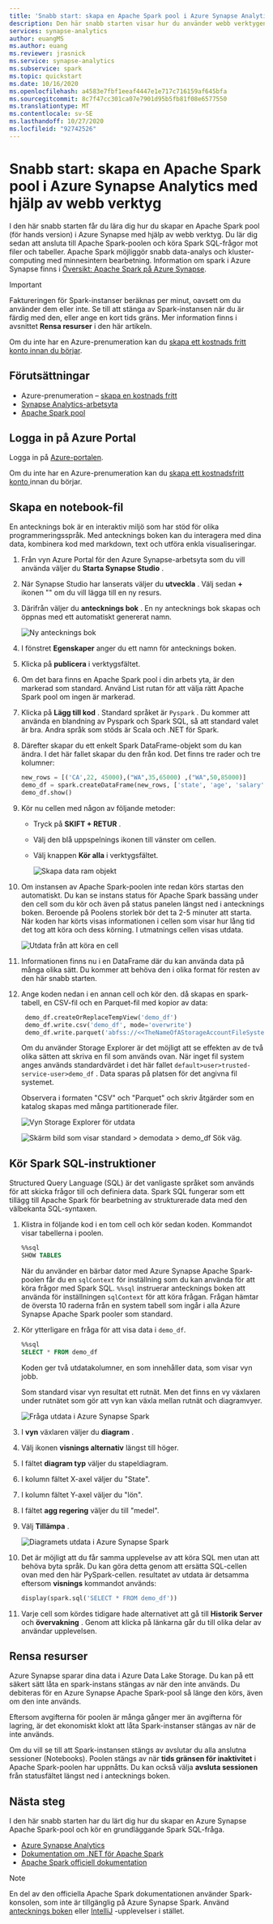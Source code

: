 ```yaml
---
title: 'Snabb start: skapa en Apache Spark pool i Azure Synapse Analytics med hjälp av webb verktyg'
description: Den här snabb starten visar hur du använder webb verktygen för att skapa en Apache Spark-pool i Azure Synapse Analytics och köra en Spark SQL-fråga.
services: synapse-analytics
author: euangMS
ms.author: euang
ms.reviewer: jrasnick
ms.service: synapse-analytics
ms.subservice: spark
ms.topic: quickstart
ms.date: 10/16/2020
ms.openlocfilehash: a4583e7fbf1eeaf4447e1e717c716159af645bfa
ms.sourcegitcommit: 8c7f47cc301ca07e7901d95b5fb81f08e6577550
ms.translationtype: MT
ms.contentlocale: sv-SE
ms.lasthandoff: 10/27/2020
ms.locfileid: "92742526"
---
```

# <a name="quickstart-create-an-apache-spark-pool-in-azure-synapse-analytics-using-web-tools"></a>Snabb start: skapa en Apache Spark pool i Azure Synapse Analytics med hjälp av webb verktyg

I den här snabb starten får du lära dig hur du skapar en Apache Spark pool (för hands version) i Azure Synapse med hjälp av webb verktyg. Du lär dig sedan att ansluta till Apache Spark-poolen och köra Spark SQL-frågor mot filer och tabeller. Apache Spark möjliggör snabb data-analys och kluster-computing med minnesintern bearbetning. Information om spark i Azure Synapse finns i [Översikt: Apache Spark på Azure Synapse](./spark/apache-spark-overview.md).

> [!IMPORTANT]
> Faktureringen för Spark-instanser beräknas per minut, oavsett om du använder dem eller inte. Se till att stänga av Spark-instansen när du är färdig med den, eller ange en kort tids gräns. Mer information finns i avsnittet **Rensa resurser** i den här artikeln.

Om du inte har en Azure-prenumeration kan du [skapa ett kostnads fritt konto innan du börjar](https://azure.microsoft.com/free/).

## <a name="prerequisites"></a>Förutsättningar

- Azure-prenumeration – [skapa en kostnads fritt](https://azure.microsoft.com/free/)
- [Synapse Analytics-arbetsyta](quickstart-create-workspace.md)
- [Apache Spark pool](quickstart-create-apache-spark-pool-studio.md)

## <a name="sign-in-to-the-azure-portal"></a>Logga in på Azure Portal

Logga in på [Azure-portalen](https://portal.azure.com/).

Om du inte har en Azure-prenumeration kan du [skapa ett kostnadsfritt konto ](https://azure.microsoft.com/free/) innan du börjar.

## <a name="create-a-notebook"></a>Skapa en notebook-fil

En antecknings bok är en interaktiv miljö som har stöd för olika programmeringsspråk. Med antecknings boken kan du interagera med dina data, kombinera kod med markdown, text och utföra enkla visualiseringar.

1. Från vyn Azure Portal för den Azure Synapse-arbetsyta som du vill använda väljer du **Starta Synapse Studio** .
2. När Synapse Studio har lanserats väljer du **utveckla** . Välj sedan **+** ikonen "" om du vill lägga till en ny resurs.
3. Därifrån väljer du **antecknings bok** . En ny antecknings bok skapas och öppnas med ett automatiskt genererat namn.
 
     ![Ny antecknings bok](./media/quickstart-apache-spark-notebook/spark-get-started-new-notebook.png "Ny antecknings bok")

4. I fönstret **Egenskaper** anger du ett namn för antecknings boken.
5. Klicka på **publicera** i verktygsfältet.
6. Om det bara finns en Apache Spark pool i din arbets yta, är den markerad som standard. Använd List rutan för att välja rätt Apache Spark pool om ingen är markerad.
7. Klicka på **Lägg till kod** . Standard språket är `Pyspark` . Du kommer att använda en blandning av Pyspark och Spark SQL, så att standard valet är bra. Andra språk som stöds är Scala och .NET för Spark.
8. Därefter skapar du ett enkelt Spark DataFrame-objekt som du kan ändra. I det här fallet skapar du den från kod. Det finns tre rader och tre kolumner:

   ```python
   new_rows = [('CA',22, 45000),("WA",35,65000) ,("WA",50,85000)]
   demo_df = spark.createDataFrame(new_rows, ['state', 'age', 'salary'])
   demo_df.show()
   ```

9. Kör nu cellen med någon av följande metoder:

   - Tryck på **SKIFT + RETUR** .
   - Välj den blå uppspelnings ikonen till vänster om cellen.
   - Välj knappen **Kör alla** i verktygsfältet.

       ![Skapa data ram objekt](./media/quickstart-apache-spark-notebook/spark-get-started-create-data-frame-object.png)

10. Om instansen av Apache Spark-poolen inte redan körs startas den automatiskt. Du kan se instans status för Apache Spark bassäng under den cell som du kör och även på status panelen längst ned i antecknings boken. Beroende på Poolens storlek bör det ta 2-5 minuter att starta. När koden har körts visas informationen i cellen som visar hur lång tid det tog att köra och dess körning. I utmatnings cellen visas utdata.

    ![Utdata från att köra en cell](./media/quickstart-apache-spark-notebook/run-cell-with-output.png)

11. Informationen finns nu i en DataFrame där du kan använda data på många olika sätt. Du kommer att behöva den i olika format för resten av den här snabb starten.
12. Ange koden nedan i en annan cell och kör den. då skapas en spark-tabell, en CSV-fil och en Parquet-fil med kopior av data:

    ```python
     demo_df.createOrReplaceTempView('demo_df')
     demo_df.write.csv('demo_df', mode='overwrite')
     demo_df.write.parquet('abfss://<<TheNameOfAStorageAccountFileSystem>>@<<TheNameOfAStorageAccount>>.dfs.core.windows.net/demodata/demo_df', mode='overwrite')
    ```

    Om du använder Storage Explorer är det möjligt att se effekten av de två olika sätten att skriva en fil som används ovan. När inget fil system anges används standardvärdet i det här fallet `default>user>trusted-service-user>demo_df` . Data sparas på platsen för det angivna fil systemet.

    Observera i formaten "CSV" och "Parquet" och skriv åtgärder som en katalog skapas med många partitionerade filer.

    ![Vyn Storage Explorer för utdata](./media/quickstart-apache-spark-notebook/spark-get-started-default-storage.png "Vyn Storage Explorer för utdata")

    ![Skärm bild som visar standard > demodata > demo_df Sök väg.](./media/quickstart-apache-spark-notebook/spark-get-started-default-storage2.png "Vyn Storage Explorer för utdata")

## <a name="run-spark-sql-statements"></a>Kör Spark SQL-instruktioner

Structured Query Language (SQL) är det vanligaste språket som används för att skicka frågor till och definiera data. Spark SQL fungerar som ett tillägg till Apache Spark för bearbetning av strukturerade data med den välbekanta SQL-syntaxen.

1. Klistra in följande kod i en tom cell och kör sedan koden. Kommandot visar tabellerna i poolen.

   ```sql
   %%sql
   SHOW TABLES
   ```

   När du använder en bärbar dator med Azure Synapse Apache Spark-poolen får du en `sqlContext` för inställning som du kan använda för att köra frågor med Spark SQL. `%%sql` instruerar antecknings boken att använda för inställningen `sqlContext` för att köra frågan. Frågan hämtar de översta 10 raderna från en system tabell som ingår i alla Azure Synapse Apache Spark pooler som standard.

2. Kör ytterligare en fråga för att visa data i `demo_df`.

    ```sql
    %%sql
    SELECT * FROM demo_df
    ```

    Koden ger två utdatakolumner, en som innehåller data, som visar vyn jobb.

    Som standard visar vyn resultat ett rutnät. Men det finns en vy växlaren under rutnätet som gör att vyn kan växla mellan rutnät och diagramvyer.

    ![Fråga utdata i Azure Synapse Spark](./media/quickstart-apache-spark-notebook/spark-get-started-query.png "Fråga utdata i Azure Synapse Spark")

3. I **vyn** växlaren väljer du **diagram** .
4. Välj ikonen **visnings alternativ** längst till höger.
5. I fältet **diagram typ** väljer du stapeldiagram.
6. I kolumn fältet X-axel väljer du "State".
7. I kolumn fältet Y-axel väljer du "lön".
8. I fältet **agg regering** väljer du till "medel".
9. Välj **Tillämpa** .

   ![Diagramets utdata i Azure Synapse Spark](./media/quickstart-apache-spark-notebook/spark-get-started-query-chart-output.png "Diagramets utdata i Azure Synapse Spark")

10. Det är möjligt att du får samma upplevelse av att köra SQL men utan att behöva byta språk. Du kan göra detta genom att ersätta SQL-cellen ovan med den här PySpark-cellen. resultatet av utdata är detsamma eftersom **visnings** kommandot används:

    ```python
    display(spark.sql('SELECT * FROM demo_df'))
    ```

11. Varje cell som kördes tidigare hade alternativet att gå till **Historik Server** och **övervakning** . Genom att klicka på länkarna går du till olika delar av användar upplevelsen.

## <a name="clean-up-resources"></a>Rensa resurser

Azure Synapse sparar dina data i Azure Data Lake Storage. Du kan på ett säkert sätt låta en spark-instans stängas av när den inte används. Du debiteras för en Azure Synapse Apache Spark-pool så länge den körs, även om den inte används. 

Eftersom avgifterna för poolen är många gånger mer än avgifterna för lagring, är det ekonomiskt klokt att låta Spark-instanser stängas av när de inte används.

Om du vill se till att Spark-instansen stängs av avslutar du alla anslutna sessioner (Notebooks). Poolen stängs av när **tids gränsen för inaktivitet** i Apache Spark-poolen har uppnåtts. Du kan också välja **avsluta sessionen** från statusfältet längst ned i antecknings boken.

## <a name="next-steps"></a>Nästa steg

I den här snabb starten har du lärt dig hur du skapar en Azure Synapse Apache Spark-pool och kör en grundläggande Spark SQL-fråga.

- [Azure Synapse Analytics](overview-what-is.md)
- [Dokumentation om .NET för Apache Spark](/dotnet/spark?toc=/azure/synapse-analytics/toc.json&bc=/azure/synapse-analytics/breadcrumb/toc.json)
- [Apache Spark officiell dokumentation](https://spark.apache.org/docs/latest/)

>[!NOTE]
> En del av den officiella Apache Spark dokumentationen använder Spark-konsolen, som inte är tillgänglig på Azure Synapse Spark. Använd [antecknings boken](quickstart-apache-spark-notebook.md) eller [IntelliJ](./spark/intellij-tool-synapse.md) -upplevelser i stället.
